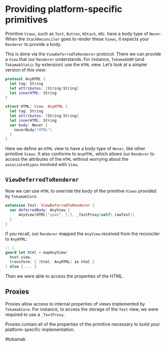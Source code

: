 # Providing platform-specific primitives
Primitive `Views`, such as `Text`, `Button`, `HStack`, etc. have a body type of `Never`.  When the `StackReconciler` goes to render these `Views`, it expects your `Renderer` to provide a body.

This is done via the `ViewDeferredToRenderer` protocol. There we can provide a `View` that our `Renderer` understands. For instance, `TokamakDOM` (and `TokamakStatic` by extension) use the `HTML` view. Let’s look at a simpler version of this view:

```swift
protocol AnyHTML {
  let tag: String
  let attributes: [String:String]
  let innerHTML: String
}

struct HTML: View, AnyHTML {
  let tag: String
  let attributes: [String:String]
  let innerHTML: String
  var body: Never {
    neverBody("HTML")
  }
}
```

Here we define an `HTML` view to have a body type of `Never`, like other primitive `Views`.  It also conforms to `AnyHTML`, which allows our `Renderer` to access the attributes of the `HTML` without worrying about the `associatedtypes` involved with `View`.

## `ViewDeferredToRenderer`

Now we can use `HTML` to override the body of the primitive `Views` provided by `TokamakCore`:

```swift
extension Text: ViewDeferredToRenderer {
  var deferredBody: AnyView {
	  AnyView(HTML("span", [:], _TextProxy(self).rawText))
  }
}
```

If you recall, our `Renderer` mapped the `AnyView` received from the reconciler to `AnyHTML`:

```swift
// 1.
guard let html = mapAnyView(
  host.view,
  transform: { (html: AnyHTML) in html }
) else { ... }
```

Then we were able to access the properties of the HTML.

## Proxies
Proxies allow access to internal properties of views implemented by `TokamakCore`. For instance, to access the storage of the `Text` view, we were required to use a `_TextProxy`.

Proxies contain all of the properties of the primitive necessary to build your platform-specific implementation.

#tokamak

